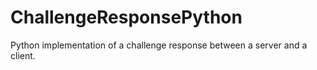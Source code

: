 ChallengeResponsePython
=======================

Python implementation of a challenge response between a server and a client.

